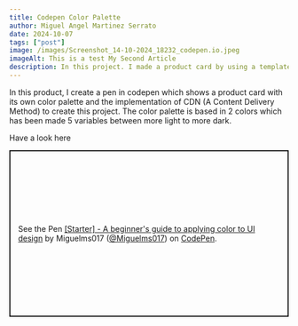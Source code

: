 ```yaml
---
title: Codepen Color Palette
author: Miguel Angel Martinez Serrato
date: 2024-10-07
tags: ["post"]
image: /images/Screenshot_14-10-2024_18232_codepen.io.jpeg
imageAlt: This is a test My Second Article
description: In this project. I made a product card by using a template. Here, was needed to create a color palette and place some content. Also here was implemented a CDN to create the project
---
```


In this product, I create a pen in codepen which shows a product card with its own color palette and the implementation of CDN (A Content Delivery Method) to create this project. The color palette is based in 2 colors which has been made 5 variables between more light to more dark.

Have a look here

<p class="codepen" data-height="300" data-default-tab="html,result" data-slug-hash="OJKRNBJ" data-pen-title="[Starter] - A beginner's guide to applying color to UI design" data-user="Miguelms017" style="height: 300px; box-sizing: border-box; display: flex; align-items: center; justify-content: center; border: 2px solid; margin: 1em 0; padding: 1em;">
  <span>See the Pen <a href="https://codepen.io/Miguelms017/pen/OJKRNBJ">
  [Starter] - A beginner's guide to applying color to UI design</a> by Miguelms017 (<a href="https://codepen.io/Miguelms017">@Miguelms017</a>)
  on <a href="https://codepen.io">CodePen</a>.</span>
</p>
<script async src="https://cpwebassets.codepen.io/assets/embed/ei.js"></script>